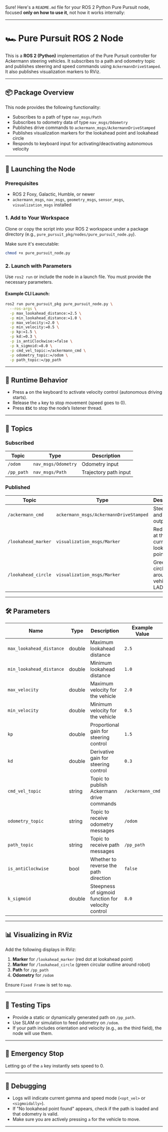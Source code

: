 Sure! Here's a `README.md` file for your ROS 2 Python Pure Pursuit node, focused **only on how to use it**, not how it works internally:

---

# 🏎️ Pure Pursuit ROS 2 Node

This is a **ROS 2 (Python)** implementation of the Pure Pursuit controller for Ackermann steering vehicles. It subscribes to a path and odometry topic and publishes steering and speed commands using `AckermannDriveStamped`. It also publishes visualization markers to RViz.

---

## 📦 Package Overview

This node provides the following functionality:

* Subscribes to a path of type `nav_msgs/Path`
* Subscribes to odometry data of type `nav_msgs/Odometry`
* Publishes drive commands to `ackermann_msgs/AckermannDriveStamped`
* Publishes visualization markers for the lookahead point and lookahead circle
* Responds to keyboard input for activating/deactivating autonomous velocity

---

## 🚀 Launching the Node

### Prerequisites

* ROS 2 Foxy, Galactic, Humble, or newer
* `ackermann_msgs`, `nav_msgs`, `geometry_msgs`, `sensor_msgs`, `visualization_msgs` installed

### 1. **Add to Your Workspace**

Clone or copy the script into your ROS 2 workspace under a package directory (e.g., `pure_pursuit_pkg/nodes/pure_pursuit_node.py`).

Make sure it's executable:

```bash
chmod +x pure_pursuit_node.py
```

### 2. **Launch with Parameters**

Use `ros2 run` or include the node in a launch file. You must provide the necessary parameters.

#### Example CLI Launch:

```bash
ros2 run pure_pursuit_pkg pure_pursuit_node.py \
  --ros-args \
  -p max_lookahead_distance:=2.5 \
  -p min_lookahead_distance:=1.0 \
  -p max_velocity:=2.0 \
  -p min_velocity:=0.5 \
  -p kp:=1.5 \
  -p kd:=0.3 \
  -p is_antiClockwise:=false \
  -p k_sigmoid:=8.0 \
  -p cmd_vel_topic:=/ackermann_cmd \
  -p odometry_topic:=/odom \
  -p path_topic:=/pp_path
```

---

## 🧭 Runtime Behavior

* Press **`a`** on the keyboard to activate velocity control (autonomous driving starts).
* Release the `a` key to stop movement (speed goes to 0).
* Press **`ESC`** to stop the node’s listener thread.

---

## 📡 Topics

### Subscribed

| Topic      | Type                | Description           |
| ---------- | ------------------- | --------------------- |
| `/odom`    | `nav_msgs/Odometry` | Odometry input        |
| `/pp_path` | `nav_msgs/Path`     | Trajectory path input |

### Published

| Topic               | Type                                   | Description                                |
| ------------------- | -------------------------------------- | ------------------------------------------ |
| `/ackermann_cmd`    | `ackermann_msgs/AckermannDriveStamped` | Steering and speed output                  |
| `/lookahead_marker` | `visualization_msgs/Marker`            | Red sphere at the current lookahead point  |
| `/lookahead_circle` | `visualization_msgs/Marker`            | Green circle around vehicle for LAD radius |

---

## 🛠️ Parameters

| Name                     | Type   | Description                                        | Example Value    |
| ------------------------ | ------ | -------------------------------------------------- | ---------------- |
| `max_lookahead_distance` | double | Maximum lookahead distance                         | `2.5`            |
| `min_lookahead_distance` | double | Minimum lookahead distance                         | `1.0`            |
| `max_velocity`           | double | Maximum velocity for the vehicle                   | `2.0`            |
| `min_velocity`           | double | Minimum velocity for the vehicle                   | `0.5`            |
| `kp`                     | double | Proportional gain for steering control             | `1.5`            |
| `kd`                     | double | Derivative gain for steering control               | `0.3`            |
| `cmd_vel_topic`          | string | Topic to publish Ackermann drive commands          | `/ackermann_cmd` |
| `odometry_topic`         | string | Topic to receive odometry messages                 | `/odom`          |
| `path_topic`             | string | Topic to receive path messages                     | `/pp_path`       |
| `is_antiClockwise`       | bool   | Whether to reverse the path direction              | `false`          |
| `k_sigmoid`              | double | Steepness of sigmoid function for velocity control | `8.0`            |

---

## 📊 Visualizing in RViz

Add the following displays in RViz:

1. **Marker** for `/lookahead_marker` (red dot at lookahead point)
2. **Marker** for `/lookahead_circle` (green circular outline around robot)
3. **Path** for `/pp_path`
4. **Odometry** for `/odom`

Ensure `Fixed Frame` is set to `map`.

---

## 🧪 Testing Tips

* Provide a static or dynamically generated path on `/pp_path`.
* Use SLAM or simulation to feed odometry on `/odom`.
* If your path includes orientation and velocity (e.g., as the third field), the node will use them.

---

## 🧯 Emergency Stop

Letting go of the `a` key instantly sets speed to 0.

---

## 🧰 Debugging

* Logs will indicate current gamma and speed mode (`<opt_vel>` or `<sigmoidally>`).
* If "No lookahead point found" appears, check if the path is loaded and that odometry is valid.
* Make sure you are actively pressing `a` for the vehicle to move.

---

